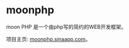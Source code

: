 moonphp
=======

moon PHP 是一个由php写的简约的WEB开发框架。

项目主页: [moonphp.sinaapp.com](http://moonphp.sinaapp.com)。
